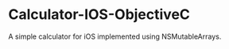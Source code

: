 Calculator-IOS-ObjectiveC
=========================

A simple calculator for iOS implemented using NSMutableArrays. 


